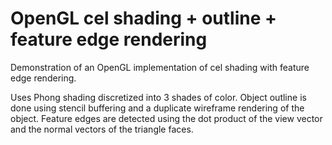 # OpenGL cel shading + outline + feature edge rendering
Demonstration of an OpenGL implementation of cel shading with feature edge rendering.

Uses Phong shading discretized into 3 shades of color. 
Object outline is done using stencil buffering and a duplicate wireframe rendering of the object.
Feature edges are detected using the dot product of the view vector and the normal vectors of the triangle faces.

